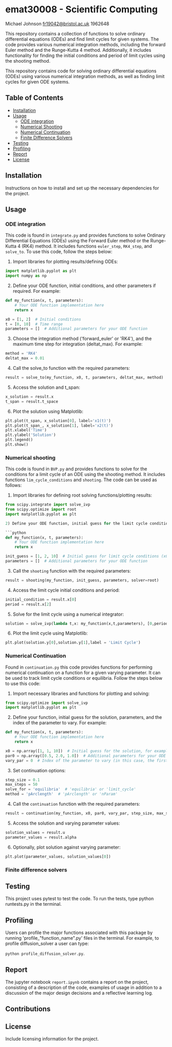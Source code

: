 # emat30008 - Scientific Computing

Michael Johnson
fr19042@bristol.ac.uk
1962648

This repository contains a collection of functions to solve ordinary differential equations (ODEs) and find limit cycles for given systems. The code provides various numerical integration methods, including the forward Euler method and the Runge-Kutta 4 method. Additionally, it includes functionality for finding the initial conditions and period of limit cycles using the shooting method.

This repository contains code for solving ordinary differential equations (ODEs) using various numerical integration methods, as well as finding limit cycles for given ODE systems.

## Table of Contents

- [Installation](#installation)
- [Usage](#usage)
  - [ODE integration](#ode-integration)
  - [Numerical Shooting](#numerical-shooting)
  - [Numerical Continuation](#numerical-continuation)
  - [Finite Difference Solvers](#finite-difference-solvers)
- [Testing](#testing)
- [Profiling](#profiling)
- [Report](#report)
- [License](#license)

## Installation

Instructions on how to install and set up the necessary dependencies for the project.

## Usage

### ODE integration

This code is found in `integrate.py` and provides functions to solve Ordinary Differential Equations (ODEs) using the Forward Euler method or the Runge-Kutta 4 (RK4) method. It includes functions `euler_step`, `RK4_step`, and `solve_to`. To use this code, follow the steps below:

1) Import libraries for plotting results/defining ODEs:

```python
import matplotlib.pyplot as plt
import numpy as np
```

2) Define your ODE function, initial conditions, and other parameters if required. For example:

```python
def my_function(x, t, parameters):
    # Your ODE function implementation here
    return x

x0 = [1, 2]  # Initial conditions
t = [0, 10]  # Time range
parameters = []  # Additional parameters for your ODE function
```

3) Choose the integration method ('forward_euler' or 'RK4'), and the maximum time step for integration (deltat_max). For example:

```python
method = 'RK4'
deltat_max = 0.01
```

4) Call the solve_to function with the required parameters:

```python
result = solve_to(my_function, x0, t, parameters, deltat_max, method)
```

5) Access the solution and t_span: 

```python
x_solution = result.x
t_span = result.t_space
```

6) Plot the solution using Matplotlib:

```python
plt.plot(t_span, x_solution[0], label='x1(t)')
plt.plot(t_span_, x_solution[1], label='x2(t)')
plt.xlabel('Time')
plt.ylabel('Solution')
plt.legend()
plt.show()
```

### Numerical shooting

This code is found in `BVP.py` and provides functions to solve for the conditions for a limit cycle of an ODE using the shooting method. It includes functions `lim_cycle_conditions` and `shooting`. The code can be used as follows:

1) Import libraries for defining root solving functions/plotting results:

```python
from scipy.integrate import solve_ivp
from scipy.optimize import root
import matplotlib.pyplot as plt

2) Define your ODE function, initial guess for the limit cycle conditions, and other parameters if required. For example:

```python
def my_function(x, t, parameters):
    # Your ODE function implementation here
    return x

init_guess = [1, 2, 10]  # Initial guess for limit cycle conditions (x0, y0, period)
parameters = []  # Additional parameters for your ODE function
```

3) Call the `shooting` function with the required parameters:

```python
result = shooting(my_function, init_guess, parameters, solver=root)
```

4) Access the limit cycle initial conditions and period:

```python
initial_condition = result.x[0]
period = result.x[2]
```

5) Solve for the limit cycle using a numerical integrator:

```python
solution = solve_ivp(lambda t,x: my_function(x,t,parameters), [0,period], initial_condition)
```

6) Plot the limit cycle using Matplotlib:

```python
plt.plot(solution.y[0],solution.y[1],label = 'Limit Cycle')
```

### Numerical Continuation

Found in `continuation.py` this code provides functions for performing numerical continuation on a function for a given varying parameter. It can be used to track limit cycle conditions or equilibria. Follow the steps below to use this code:

1) Import necessary libraries and functions for plotting and solving: 

```python
from scipy.optimize import solve_ivp
import matplotlib.pyplot as plt
```

2) Define your function, initial guess for the solution, parameters, and the index of the parameter to vary. For example:

```python
def my_function(x, t, parameters):
    # Your ODE function implementation here
    return x

x0 = np.array([1, 1, 10])  # Initial guess for the solution, for example [x0, T] for limit cycle conditions
par0 = np.array([0.5, 2.0, 1.0])  # Additional parameters for your ODE function
vary_par = 0  # Index of the parameter to vary (in this case, the first parameter)
```

3) Set continuation options:

```python
step_size = 0.1
max_steps = 50
solve_for = 'equilibria'  # 'equilibria' or 'limit_cycle'
method = 'pArclength'  # 'pArclength' or 'nParam'
```

4) Call the `continuation` function with the required parameters: 

```python
result = continuation(my_function, x0, par0, vary_par, step_size, max_steps, solve_for, method, solver=root)
```

5) Access the solution and varying parameter values: 

```python
solution_values = result.u
parameter_values = result.alpha
```

6) Optionally, plot solution against varying parameter: 

```python
plt.plot(parameter_values, solution_values[0])
```

### Finite difference solvers



## Testing

This project uses pytest to test the code. To run the tests, type python runtests.py in the terminal.

## Profiling

Users can profile the major functions associated with this package by running 'profile_"function_name".py' files in the terminal. For example, to profile diffusion_solver a user can type:

`python profile_diffusion_solver.py`.

## Report

The jupyter notebook `report.ipynb` contains a report on the project, consisting of a description of the code, examples of usage in addition to a discussion of the major design decisions and a reflective learning log.

## Contributions

## License

Include licensing information for the project.